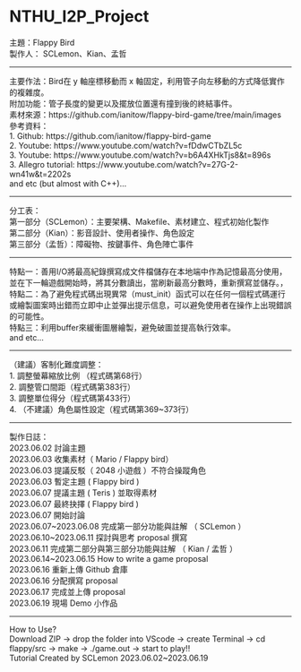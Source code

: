 # NTHU_I2P_Project
主題：Flappy Bird <br>
製作人： SCLemon、Kian、孟哲 <br>
<hr>
主要作法：Bird在 y 軸座標移動而 x 軸固定，利用管子向左移動的方式降低實作的複雜度。<br>
附加功能：管子長度的變更以及擺放位置還有撞到後的終結事件。<br>
素材來源：https://github.com/ianitow/flappy-bird-game/tree/main/images <br>
參考資料：<br>
1. Github: https://github.com/ianitow/flappy-bird-game <br>
2. Youtube: https://www.youtube.com/watch?v=fDdwCTbZL5c <br>
3. Youtube: https://www.youtube.com/watch?v=b6A4XHkTjs8&t=896s <br>
3. Allegro tutorial: https://www.youtube.com/watch?v=27G-2-wn41w&t=2202s <br>
and etc (but almost with C++)...<br>
<hr>
分工表：<br>
第一部分（SCLemon）：主要架構、Makefile、素材建立、程式初始化製作<br>
第二部分（Kian）：影音設計、使用者操作、角色設定<br>
第三部分（孟哲）：障礙物、按鍵事件、角色陣亡事件<br>
<hr>
特點一：善用I/O將最高紀錄撰寫成文件檔儲存在本地端中作為記憶最高分使用，並在下一輪遊戲開始時，將其分數讀出，當刷新最高分數時，重新撰寫並儲存。，<br>
特點二：為了避免程式碼出現異常（must_init）函式可以在任何一個程式碼運行或繪製圖案時出錯而立即中止並彈出提示信息，可以避免使用者在操作上出現錯誤的可能性。<br>
特點三：利用buffer來緩衝圖層繪製，避免破圖並提高執行效率。<br>
and etc...
<hr>
（建議）客制化難度調整：<br>
1. 調整螢幕縮放比例 （程式碼第68行）<br>
2. 調整管口間距（程式碼第383行）<br>
3. 調整單位得分（程式碼第433行）<br>
4. （不建議）角色屬性設定（程式碼第369~373行）<br>
<hr>
製作日誌：<br>
2023.06.02 討論主題 <br>
2023.06.03 收集素材（ Mario / Flappy bird）<br>
2023.06.03 提議反駁（ 2048 小遊戲 ）不符合操蹤角色 <br>
2023.06.03 暫定主題 ( Flappy bird ) <br>
2023.06.07 提議主題 ( Teris ) 並取得素材 <br>
2023.06.07 最終抉擇 ( Flappy bird )<br>
2023.06.07 開始討論 <br>
2023.06.07~2023.06.08 完成第一部分功能與註解 （ SCLemon ）<br>
2023.06.10~2023.06.11 探討與思考 proposal 撰寫 <br>
2023.06.11 完成第二部分與第三部分功能與註解 （ Kian / 孟哲 ）<br>
2023.06.14~2023.06.15 How to write a game proposal <br>
2023.06.16 重新上傳 Github 倉庫 <br>
2023.06.16 分配撰寫 proposal <br>
2023.06.17 完成並上傳 proposal <br>
2023.06.19 現場 Demo 小作品 <br>
<hr>
How to Use?<br>
Download ZIP -> drop the folder into VScode -> create Terminal -> cd flappy/src -> make -> ./game.out -> start to play!! <br>
Tutorial Created by SCLemon 2023.06.02~2023.06.19 
